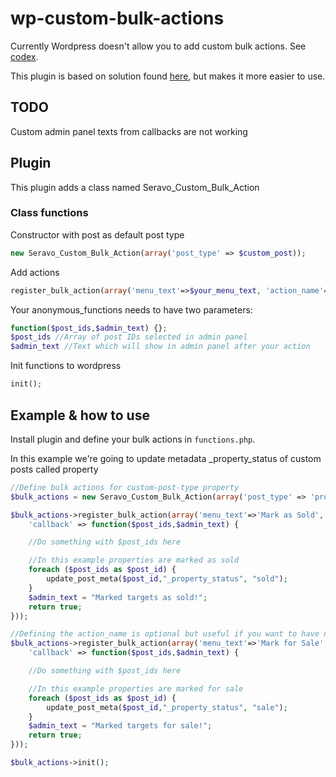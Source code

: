 wp-custom-bulk-actions
======================
Currently Wordpress doesn't allow you to add custom bulk actions. See [codex](http://codex.wordpress.org/Plugin_API/Filter_Reference/bulk_actions).

This plugin is based on solution found [here](http://www.skyverge.com/blog/add-custom-bulk-action/), but makes it more easier to use.

## TODO
Custom admin panel texts from callbacks are not working

## Plugin

This plugin adds a class named Seravo_Custom_Bulk_Action

### Class functions

Constructor with post as default post type
	
```php
new Seravo_Custom_Bulk_Action(array('post_type' => $custom_post));
```

Add actions

```php
register_bulk_action(array('menu_text'=>$your_menu_text, 'action_name'=>$action_name, 'callback'=>$anonymous_function));
```

Your anonymous_functions needs to have two parameters:

```php
function($post_ids,$admin_text) {};
$post_ids //Array of post IDs selected in admin panel
$admin_text //Text which will show in admin panel after your action
```

Init functions to wordpress

```php
init();
```

## Example & how to use
Install plugin and define your bulk actions in `functions.php`.

In this example we're going to update metadata _property_status of custom posts called property
```php
//Define bulk actions for custom-post-type property
$bulk_actions = new Seravo_Custom_Bulk_Action(array('post_type' => 'property'));

$bulk_actions->register_bulk_action(array('menu_text'=>'Mark as Sold',
	'callback' => function($post_ids,$admin_text) {

	//Do something with $post_ids here

	//In this example properties are marked as sold
	foreach ($post_ids as $post_id) {
		update_post_meta($post_id,"_property_status", "sold");
	}
	$admin_text = "Marked targets as sold!";
	return true;
}));

//Defining the action_name is optional but useful if you want to have non-ascii chars in menu_text
$bulk_actions->register_bulk_action(array('menu_text'=>'Mark for Sale', 'action_name'=>'for_sale',
	'callback' => function($post_ids,$admin_text) {

	//Do something with $post_ids here

	//In this example properties are marked for sale
	foreach ($post_ids as $post_id) {
		update_post_meta($post_id,"_property_status", "sale");
	}
	$admin_text = "Marked targets for sale!";
	return true;
}));

$bulk_actions->init();
```